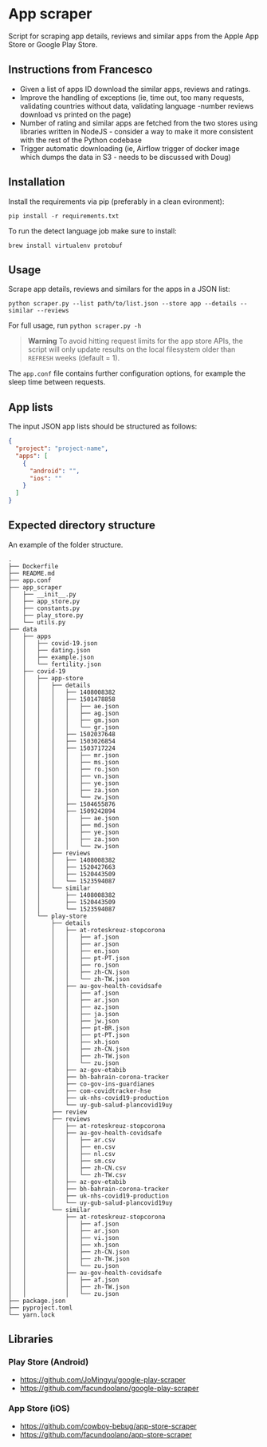 # App scraper 

Script for scraping app details, reviews and similar apps from the Apple App Store or Google Play Store.

## Instructions from Francesco

-    Given a list of apps ID download the similar apps, reviews and ratings.
-    Improve the handling of exceptions (ie, time out, too many requests, validating countries without data, validating language -number reviews download vs printed on the page)
-    Number of rating and similar apps are fetched from the two stores using libraries written in NodeJS - consider a way to make it more consistent with the rest of the Python codebase
-    Trigger automatic downloading (ie, Airflow trigger of docker image which dumps the data in S3 - needs to be discussed with Doug)

## Installation 

Install the requirements via pip (preferably in a clean evironment): 
```
pip install -r requirements.txt 
```

To run the detect language job make sure to install:
```
brew install virtualenv protobuf
```

## Usage 

Scrape app details, reviews and similars for the apps in a JSON list: 
```
python scraper.py --list path/to/list.json --store app --details --similar --reviews
```

For full usage, run `python scraper.py -h`

> **Warning** 
> To avoid hitting request limits for the app store APIs, the script will only update results on the local filesystem older than `REFRESH` weeks (default = 1). 

The `app.conf` file contains further configuration options, for example the sleep time between requests.


## App lists

The input JSON app lists should be structured as follows:

```json
{
  "project": "project-name",
  "apps": [
    {
      "android": "",
      "ios": ""
    }
  ]
}
```

## Expected directory structure 

An example of the folder structure.

```
.
├── Dockerfile
├── README.md
├── app.conf
├── app_scraper
│   ├── __init__.py
│   ├── app_store.py
│   ├── constants.py
│   ├── play_store.py
│   └── utils.py
├── data
│   ├── apps
│   │   ├── covid-19.json
│   │   ├── dating.json
│   │   ├── example.json
│   │   └── fertility.json
│   ├── covid-19
│   │   ├── app-store
│   │   │   ├── details
│   │   │   │   ├── 1408008382
│   │   │   │   ├── 1501478858
│   │   │   │   │   ├── ae.json
│   │   │   │   │   ├── ag.json
│   │   │   │   │   ├── gm.json
│   │   │   │   │   └── gr.json
│   │   │   │   ├── 1502037648
│   │   │   │   ├── 1503026854
│   │   │   │   ├── 1503717224
│   │   │   │   │   ├── mr.json
│   │   │   │   │   ├── ms.json
│   │   │   │   │   ├── ro.json
│   │   │   │   │   ├── vn.json
│   │   │   │   │   ├── ye.json
│   │   │   │   │   ├── za.json
│   │   │   │   │   └── zw.json
│   │   │   │   ├── 1504655876
│   │   │   │   ├── 1509242894
│   │   │   │   │   ├── ae.json
│   │   │   │   │   ├── md.json
│   │   │   │   │   ├── ye.json
│   │   │   │   │   ├── za.json
│   │   │   │   │   └── zw.json
│   │   │   ├── reviews
│   │   │   │   ├── 1408008382
│   │   │   │   ├── 1520427663
│   │   │   │   ├── 1520443509
│   │   │   │   └── 1523594087
│   │   │   └── similar
│   │   │       ├── 1408008382
│   │   │       ├── 1520443509
│   │   │       └── 1523594087
│   │   └── play-store
│   │       ├── details
│   │       │   ├── at-roteskreuz-stopcorona
│   │       │   │   ├── af.json
│   │       │   │   ├── ar.json
│   │       │   │   ├── en.json
│   │       │   │   ├── pt-PT.json
│   │       │   │   ├── ro.json
│   │       │   │   ├── zh-CN.json
│   │       │   │   └── zh-TW.json
│   │       │   ├── au-gov-health-covidsafe
│   │       │   │   ├── af.json
│   │       │   │   ├── ar.json
│   │       │   │   ├── az.json
│   │       │   │   ├── ja.json
│   │       │   │   ├── jw.json
│   │       │   │   ├── pt-BR.json
│   │       │   │   ├── pt-PT.json
│   │       │   │   ├── xh.json
│   │       │   │   ├── zh-CN.json
│   │       │   │   ├── zh-TW.json
│   │       │   │   └── zu.json
│   │       │   ├── az-gov-etabib
│   │       │   ├── bh-bahrain-corona-tracker
│   │       │   ├── co-gov-ins-guardianes
│   │       │   ├── com-covidtracker-hse
│   │       │   ├── uk-nhs-covid19-production
│   │       │   └── uy-gub-salud-plancovid19uy
│   │       ├── review
│   │       ├── reviews
│   │       │   ├── at-roteskreuz-stopcorona
│   │       │   ├── au-gov-health-covidsafe
│   │       │   │   ├── ar.csv
│   │       │   │   ├── en.csv
│   │       │   │   ├── nl.csv
│   │       │   │   ├── sm.csv
│   │       │   │   ├── zh-CN.csv
│   │       │   │   └── zh-TW.csv
│   │       │   ├── az-gov-etabib
│   │       │   ├── bh-bahrain-corona-tracker
│   │       │   ├── uk-nhs-covid19-production
│   │       │   └── uy-gub-salud-plancovid19uy
│   │       └── similar
│   │           ├── at-roteskreuz-stopcorona
│   │           │   ├── af.json
│   │           │   ├── ar.json
│   │           │   ├── vi.json
│   │           │   ├── xh.json
│   │           │   ├── zh-CN.json
│   │           │   ├── zh-TW.json
│   │           │   └── zu.json
│   │           ├── au-gov-health-covidsafe
│   │           │   ├── af.json
│   │           │   ├── zh-TW.json
│   │           │   └── zu.json
├── package.json
├── pyproject.toml
└── yarn.lock
```


## Libraries
### Play Store (Android)

- https://github.com/JoMingyu/google-play-scraper
- https://github.com/facundoolano/google-play-scraper

### App Store (iOS)

- https://github.com/cowboy-bebug/app-store-scraper
- https://github.com/facundoolano/app-store-scraper

